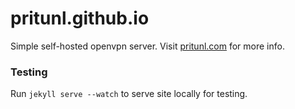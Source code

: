 # pritunl.github.io
Simple self-hosted openvpn server. Visit
[pritunl.com](http://pritunl.com/) for more info.

### Testing
Run `jekyll serve --watch` to serve site locally for testing.
